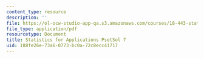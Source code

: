 ```yaml
---
content_type: resource
description: ''
file: https://ol-ocw-studio-app-qa.s3.amazonaws.com/courses/18-443-statistics-for-applications-spring-2015/188fe26e73a60773bc0a72c8ecc41717_MIT18_443S15_PsetSol7.pdf
file_type: application/pdf
resourcetype: Document
title: Statistics for Applications PsetSol 7
uid: 188fe26e-73a6-0773-bc0a-72c8ecc41717
---
```

